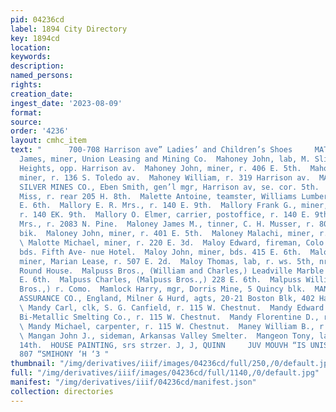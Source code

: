 ```yaml
---
pid: 04236cd
label: 1894 City Directory
key: 1894cd
location: 
keywords: 
description: 
named_persons: 
rights: 
creation_date: 
ingest_date: '2023-08-09'
format: 
source: 
order: '4236'
layout: cmhc_item
text: "      700-708 Harrison ave” Ladies’ and Children’s Shoes     MATL 181 MAN     Mahoney
  James, miner, Union Leasing and Mining Co.  Mahoney John, lab, M. Slifer, r. Brooklyn
  Heights, opp. Harrison av.  Mahoney John, miner, r. 406 E. 5th.  Mahoney Patrick,
  miner, r. 136 S. Toledo av.  Mahoney William, r. 319 Harrison av.  MAID OF ERIN
  SILVER MINES CO., Eben Smith, gen’l mgr, Harrison av, se. cor. 5th.  Maier Justina
  Miss, r. rear 205 H. 8th.  Malette Antoine, teamster, Williams Lumber Co., r. 31¢
  E. 6th.  Mallory E. R. Mrs., r. 140 E. 9th.  Mallory Frank G., miner, Penrose Mine,
  r. 140 EK. 9th.  Mallory O. Elmer, carrier, postoffice, r. 140 E. 9th.  Malloy Nellie
  Mrs., r. 2083 N. Pine.  Maloney James M., tinner, C. H. Musser, r. 80 Clarendon
  bik.  Maloney John, miner, r. 401 E. 5th.  Maloney Malachi, miner, r. 526 E. 7th.
  \ Malotte Michael, miner, r. 220 E. 3d.  Maloy Edward, fireman, Colo. Midland Ry,
  bds. Fifth Ave- nue Hotel.  Maloy John, miner, bds. 415 E. 6th.  Maloy Richard,
  miner, Marian Lease, r. 507 E. 2d.  Maloy Thomas, lab, r. ws. 5th, nr. Colo. Midland
  Round House.  Malpuss Bros., (William and Charles,) Leadville Marble Works, 228
  E. 6th.  Malpuss Charles, (Malpuss Bros.,) 228 E. 6th.  Malpuss William, (Malpuss
  Bros.,) r. Como.  Mamlock Harry, mgr, Dorris Mine, 5 Quincy blk.  MANCHESTER FIRE
  ASSURANCE CO., England, Milner & Hurd, agts, 20-21 Boston Blk, 402 Harrison av.
  \ Mandy Carl, clk, S. G. Canfield, r. 115 W. Chestnut.  Mandy Edward R., assayer,
  Bi-Metallic Smelting Co., r. 115 W. Chestnut.  Mandy Florentine D., r. 115 W. Chestnut.
  \ Mandy Michael, carpenter, r. 115 W. Chestnut.  Maney William B., r. 407 W. Chestnut.
  \ Mangan John J., sideman, Arkansas Valley Smelter.  Mangeon Tony, lab, r. 105 E.
  14th.  HOUSE PAINTING, srs strzer. J, J, QUINN     JUV MOUVH “IS UNIS 180] G12 DUE
  807 “SMIHONY ‘H ‘3 "
thumbnail: "/img/derivatives/iiif/images/04236cd/full/250,/0/default.jpg"
full: "/img/derivatives/iiif/images/04236cd/full/1140,/0/default.jpg"
manifest: "/img/derivatives/iiif/04236cd/manifest.json"
collection: directories
---
```

